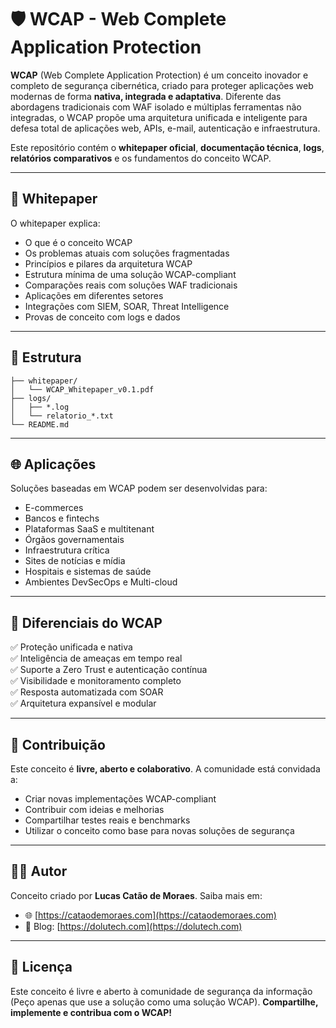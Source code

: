 
# 🛡️ WCAP - Web Complete Application Protection

**WCAP** (Web Complete Application Protection) é um conceito inovador e completo de segurança cibernética, criado para proteger aplicações web modernas de forma **nativa, integrada e adaptativa**. Diferente das abordagens tradicionais com WAF isolado e múltiplas ferramentas não integradas, o WCAP propõe uma arquitetura unificada e inteligente para defesa total de aplicações web, APIs, e-mail, autenticação e infraestrutura.

Este repositório contém o **whitepaper oficial**, **documentação técnica**, **logs**, **relatórios comparativos** e os fundamentos do conceito WCAP.

---

## 📄 Whitepaper

O whitepaper explica:
- O que é o conceito WCAP
- Os problemas atuais com soluções fragmentadas
- Princípios e pilares da arquitetura WCAP
- Estrutura mínima de uma solução WCAP-compliant
- Comparações reais com soluções WAF tradicionais
- Aplicações em diferentes setores
- Integrações com SIEM, SOAR, Threat Intelligence
- Provas de conceito com logs e dados

---


## 📂 Estrutura

```
├── whitepaper/
│   └── WCAP_Whitepaper_v0.1.pdf
├── logs/
│   ├── *.log
│   └── relatorio_*.txt
└── README.md
```

---

## 🌐 Aplicações

Soluções baseadas em WCAP podem ser desenvolvidas para:
- E-commerces
- Bancos e fintechs
- Plataformas SaaS e multitenant
- Órgãos governamentais
- Infraestrutura crítica
- Sites de notícias e mídia
- Hospitais e sistemas de saúde
- Ambientes DevSecOps e Multi-cloud

---

## 🔐 Diferenciais do WCAP

✅ Proteção unificada e nativa  
✅ Inteligência de ameaças em tempo real  
✅ Suporte a Zero Trust e autenticação contínua  
✅ Visibilidade e monitoramento completo  
✅ Resposta automatizada com SOAR  
✅ Arquitetura expansível e modular  

---

## 📢 Contribuição

Este conceito é **livre, aberto e colaborativo**. A comunidade está convidada a:
- Criar novas implementações WCAP-compliant
- Contribuir com ideias e melhorias
- Compartilhar testes reais e benchmarks
- Utilizar o conceito como base para novas soluções de segurança

---

## 👨‍💻 Autor

Conceito criado por **Lucas Catão de Moraes**. Saiba mais em:
- 🌐 [https://cataodemoraes.com](https://cataodemoraes.com)
- 📘 Blog: [https://dolutech.com](https://dolutech.com)

---

## 📘 Licença

Este conceito é livre e aberto à comunidade de segurança da informação (Peço apenas que use a solução como uma solução WCAP). 
**Compartilhe, implemente e contribua com o WCAP!**
